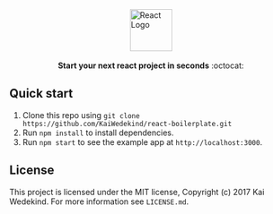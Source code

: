 <div style="display: flex; width: 100%; justify-content: center;">
    <img src="https://www.bram.us/wordpress/wp-content/uploads/2016/04/es6-webpack-react-babel.png" alt="React Logo" align="center" width="75px"/>
</div>
<br />

<div align="center"><strong>Start your next react project in seconds</strong> :octocat:</div>

## Quick start

1. Clone this repo using `git clone https://github.com/KaiWedekind/react-boilerplate.git`
1. Run `npm install` to install dependencies.
1. Run `npm start` to see the example app at `http://localhost:3000`.

## License

This project is licensed under the MIT license, Copyright (c) 2017 Kai Wedekind. For more information see `LICENSE.md`.
